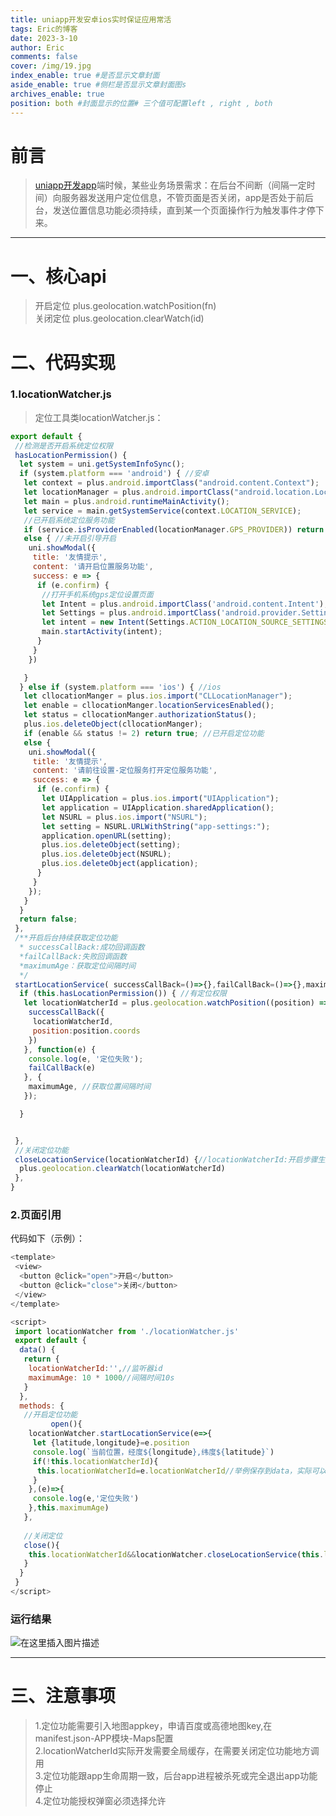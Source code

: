 ```yaml
---
title: uniapp开发安卓ios实时保证应用常活
tags: Eric的博客
date: 2023-3-10
author: Eric
comments: false
cover: /img/19.jpg
index_enable: true #是否显示文章封面
aside_enable: true #侧栏是否显示文章封面图s
archives_enable: true 
position: both #封面显示的位置# 三个值可配置left , right , both 
---
```



# 前言
>
> [uniapp开发app](https://so.csdn.net/so/search?q=uniapp%E5%BC%80%E5%8F%91app&spm=1001.2101.3001.7020)端时候，某些业务场景需求：在后台不间断（间隔一定时间）向服务器发送用户定位信息，不管页面是否关闭，app是否处于前后台，发送位置信息功能必须持续，直到某一个页面操作行为触发事件才停下来。

* * *

# 一、核心api
>
> 开启定位 plus.geolocation.watchPosition(fn)  
> 关闭定位 plus.geolocation.clearWatch(id)

# 二、代码实现

### 1.locationWatcher.js

> 定位工具类locationWatcher.js：

```js
export default {
 //检测是否开启系统定位权限
 hasLocationPermission() {
  let system = uni.getSystemInfoSync();
  if (system.platform === 'android') { //安卓
   let context = plus.android.importClass("android.content.Context");
   let locationManager = plus.android.importClass("android.location.LocationManager");
   let main = plus.android.runtimeMainActivity();
   let service = main.getSystemService(context.LOCATION_SERVICE);
   //已开启系统定位服务功能
   if (service.isProviderEnabled(locationManager.GPS_PROVIDER)) return true;
   else { //未开启引导开启
    uni.showModal({
     title: '友情提示',
     content: '请开启位置服务功能',
     success: e => {
      if (e.confirm) {
       //打开手机系统gps定位设置页面
       let Intent = plus.android.importClass('android.content.Intent');
       let Settings = plus.android.importClass('android.provider.Settings');
       let intent = new Intent(Settings.ACTION_LOCATION_SOURCE_SETTINGS);
       main.startActivity(intent);
      }
     }
    })

   }
  } else if (system.platform === 'ios') { //ios
   let cllocationManger = plus.ios.import("CLLocationManager");
   let enable = cllocationManger.locationServicesEnabled();
   let status = cllocationManger.authorizationStatus();
   plus.ios.deleteObject(cllocationManger);
   if (enable && status != 2) return true; //已开启定位功能
   else {
    uni.showModal({
     title: '友情提示',
     content: '请前往设置-定位服务打开定位服务功能',
     success: e => {
      if (e.confirm) {
       let UIApplication = plus.ios.import("UIApplication");
       let application = UIApplication.sharedApplication();
       let NSURL = plus.ios.import("NSURL");
       let setting = NSURL.URLWithString("app-settings:");
       application.openURL(setting);
       plus.ios.deleteObject(setting);
       plus.ios.deleteObject(NSURL);
       plus.ios.deleteObject(application);
      }
     }
    });
   }
  }
  return false;
 },
 /**开启后台持续获取定位功能
  * successCallBack:成功回调函数
  *failCallBack:失败回调函数 
  *maximumAge：获取定位间隔时间
  */
 startLocationService( successCallBack=()=>{},failCallBack=()=>{},maximumAge=60*1000) {
  if (this.hasLocationPermission()) { //有定位权限
   let locationWatcherId = plus.geolocation.watchPosition((position) => {
    successCallBack({
     locationWatcherId,
     position:position.coords
    })
   }, function(e) {
    console.log(e, '定位失败');
    failCallBack(e)
   }, {
    maximumAge, //获取位置间隔时间
   });

  }


 },
 //关闭定位功能
 closeLocationService(locationWatcherId) {//locationWatcherId:开启步骤生成的监听器id
  plus.geolocation.clearWatch(locationWatcherId)
 },
}

```

### 2.页面引用

代码如下（示例）：

```js
<template>
 <view>
  <button @click="open">开启</button>
  <button @click="close">关闭</button>
 </view>
</template>

<script>
 import locationWatcher from './locationWatcher.js'
 export default {
  data() {
   return {
    locationWatcherId:'',//监听器id
    maximumAge: 10 * 1000//间隔时间10s
   }
  },
  methods: {
   //开启定位功能
         open(){
    locationWatcher.startLocationService(e=>{
     let {latitude,longitude}=e.position
     console.log(`当前位置，经度${longitude},纬度${latitude}`)
     if(!this.locationWatcherId){
      this.locationWatcherId=e.locationWatcherId//举例保存到data，实际可以缓存到全局
     }
    },(e)=>{
     console.log(e,'定位失败')
    },this.maximumAge)
   },
   
   //关闭定位
   close(){
    this.locationWatcherId&&locationWatcher.closeLocationService(this.locationWatcherId)
   }
  }
 }
</script>
```

### 运行结果

![在这里插入图片描述](https://p3-juejin.byteimg.com/tos-cn-i-k3u1fbpfcp/57bd5762162c452b89ef816e8c3742e7~tplv-k3u1fbpfcp-zoom-1.image)

* * *

# 三、注意事项

> 1.定位功能需要引入地图appkey，申请百度或高德地图key,在manifest.json-APP模块-Maps配置  
> 2.locationWatcherId实际开发需要全局缓存，在需要关闭定位功能地方调用  
> 3.定位功能跟app生命周期一致，后台app进程被杀死或完全退出app功能停止  
> 4.定位功能授权弹窗必须选择允许
